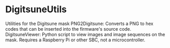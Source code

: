 # DigitsuneUtils
Utilities for the Digitsune mask
PNG2Digitsune: Converts a PNG to hex codes that can be inserted into the firmware's source code.
DigitsuneViewer: Python script to view images and image sequences on the mask. Requires a Raspberry Pi or other SBC, not a microcontroller.
